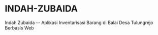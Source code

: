 # INDAH-ZUBAIDA
Indah Zubaida -- Aplikasi Inventarisasi Barang di Balai Desa Tulungrejo Berbasis Web
